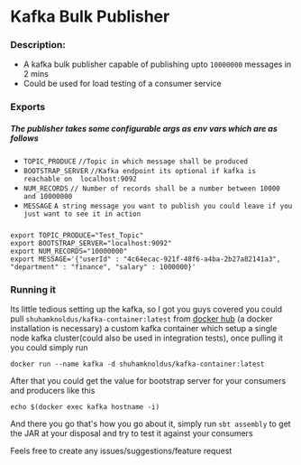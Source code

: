 # Kafka Bulk Publisher

### Description:
* A kafka bulk publisher capable of publishing upto `10000000` messages in 2 mins
* Could be used for load testing of a consumer service
   
### Exports
##### The publisher takes some configurable args as env vars which are as follows
* `TOPIC_PRODUCE` `//Topic in which message shall be produced`
* `BOOTSTRAP_SERVER` `//Kafka endpoint its optional if kafka is reachable on  localhost:9092`
* `NUM_RECORDS` `// Number of records shall be a number between 10000 and 10000000`
* `MESSAGE` `A string message you want to publish you could leave if you just want to see it in action`
#####
```shell script
export TOPIC_PRODUCE="Test_Topic"
export BOOTSTRAP_SERVER="localhost:9092"
export NUM_RECORDS="10000000"
export MESSAGE='{"userId" : "4c64ecac-921f-48f6-a4ba-2b27a82141a3", "department" : "finance", "salary" : 1000000}'
```
### Running it
Its little tedious setting up the kafka, so I got you guys covered you could pull `shuhamknoldus/kafka-container:latest` from [docker hub](https://hub.docker.com/r/shuhamknoldus) (a docker installation is necessary) a custom kafka container which setup a single node kafka cluster(could also be used in integration tests), once pulling it you could simply run

```shell script
docker run --name kafka -d shuhamknoldus/kafka-container:latest
```

After that you could get the value for bootstrap server for your consumers and producers like this

```shell script
echo $(docker exec kafka hostname -i)
```
And there you go that's how you go about it, simply run 
`sbt assembly` to get the JAR at your disposal and try to test it against your consumers

Feels free to create any issues/suggestions/feature request
 
